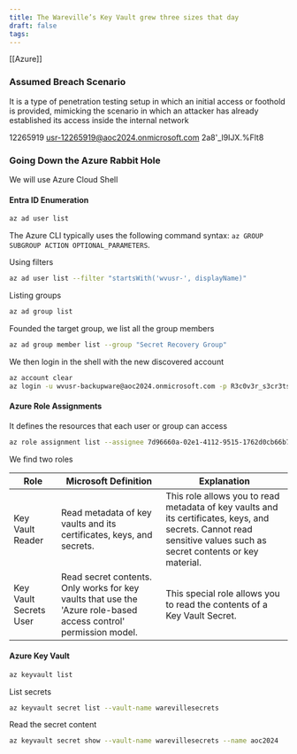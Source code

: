 ```yaml
---
title: The Wareville’s Key Vault grew three sizes that day
draft: false
tags:
---
```


[[Azure]]

### Assumed Breach Scenario
It is a type of penetration testing setup in which an initial access or foothold is provided, mimicking the scenario in which an attacker has already established its access inside the internal network

12265919
usr-12265919@aoc2024.onmicrosoft.com
2a8'_l9IJX.%Flt8

### Going Down the Azure Rabbit Hole
We will use Azure Cloud Shell

#### Entra ID Enumeration
```bash
az ad user list
```

The Azure CLI typically uses the following command syntax: `az GROUP SUBGROUP ACTION OPTIONAL_PARAMETERS`.

Using filters
```bash
az ad user list --filter "startsWith('wvusr-', displayName)"
```

Listing groups
```bash
az ad group list
```

Founded the target group, we list all the group members
```bash
az ad group member list --group "Secret Recovery Group"
```


We then login in the shell with the new discovered account

```bash
az account clear
az login -u wvusr-backupware@aoc2024.onmicrosoft.com -p R3c0v3r_s3cr3ts!
```


#### Azure Role Assignments
It defines the resources that each user or group can access

```bash
az role assignment list --assignee 7d96660a-02e1-4112-9515-1762d0cb66b7 --all
```

We find two roles

| **Role**               | **Microsoft Definition**                                                                                         | **Explanation**                                                                                                                                                    |
| ---------------------- | ---------------------------------------------------------------------------------------------------------------- | ------------------------------------------------------------------------------------------------------------------------------------------------------------------ |
| Key Vault Reader       | Read metadata of key vaults and its certificates, keys, and secrets.                                             | This role allows you to read metadata of key vaults and its certificates, keys, and secrets. Cannot read sensitive values such as secret contents or key material. |
| Key Vault Secrets User | Read secret contents. Only works for key vaults that use the 'Azure role-based access control' permission model. | This special role allows you to read the contents of a Key Vault Secret.                                                                                           |


#### Azure Key Vault
```bash
az keyvault list
```

List secrets
```bash
az keyvault secret list --vault-name warevillesecrets
```

Read the secret content
```bash
az keyvault secret show --vault-name warevillesecrets --name aoc2024
```